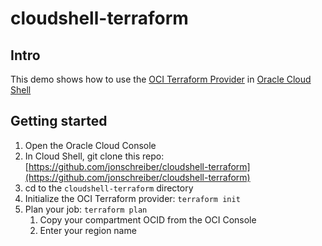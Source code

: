 # cloudshell-terraform

## Intro
This demo shows how to use the [OCI Terraform Provider](https://www.terraform.io/docs/providers/oci/) in [Oracle Cloud Shell](https://blogs.oracle.com/cloud-infrastructure/announcing-oracle-cloud-shell)

## Getting started
1. Open the Oracle Cloud Console
1. In Cloud Shell, git clone this repo: [https://github.com/jonschreiber/cloudshell-terraform](https://github.com/jonschreiber/cloudshell-terraform)
1. cd to the `cloudshell-terraform` directory
1. Initialize the OCI Terraform provider: `terraform init`
1. Plan your job: `terraform plan`
	1. Copy your compartment OCID from the OCI Console
	1. Enter your region name
